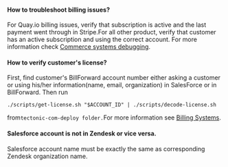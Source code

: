 #### How to troubleshoot billing issues?

For Quay.io billing issues, verify that subscription is active and the last payment went through in Stripe.For all other product, verify that customer has an active subscription and using the correct account. For more information check [Commerce systems debugging](/goo.gl/ePwVrk).

#### How to verify customer's license?

First, find customer's BillForward account number either asking a customer or using his/her information\(name, email, organization\) in SalesForce or in BillForward. Then run

`./scripts/get-license.sh "$ACCOUNT_ID" | ./scripts/decode-license.sh`

from`tectonic-com-deploy folder.`For more information see [Billing Systems](/goo.gl/3qdchS).

#### Salesforce account is not in Zendesk or vice versa.

Salesforce account name must be exactly the same as corresponding Zendesk organization name.

 

#### 



